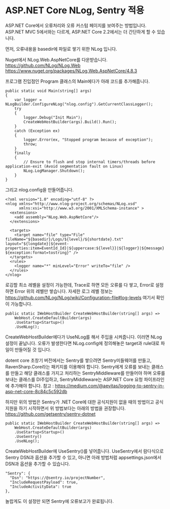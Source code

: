 # ASP.NET Core NLog, Sentry 적용

ASP.NET Core에서 오류처리와 오류 커스텀 페이지를 보여주는 방법입니다.
ASP.NET MVC 5에서와는 다르게, ASP.NET Core 2.2에서는 더 간단하게 할 수 있습니다.

먼저, 오류내용을 basedir에 파일로 쌓기 위한 NLog 입니다.

Nuget에서 NLog.Web.AspNetCore를 다운받습니다.
https://github.com/NLog/NLog.Web
https://www.nuget.org/packages/NLog.Web.AspNetCore/4.8.3

프로그램 진입점인 Program 클래스의 Main에다가 아래 코드를 추가해줍니다.

```
public static void Main(string[] args)
{
    var logger = NLogBuilder.ConfigureNLog("nlog.config").GetCurrentClassLogger();
    try
    {
        logger.Debug("Init Main");
        CreateWebHostBuilder(args).Build().Run();
    }
    catch (Exception ex)
    {
        logger.Error(ex, "Stopped program because of exception");
        throw;
    }
    finally
    {
        // Ensure to flush and stop internal timers/threads before application-exit (Avoid segmentation fault on Linux)
        NLog.LogManager.Shutdown();
    }
}
```

그리고 nlog.config을 만들어줍니다.

```
<?xml version="1.0" encoding="utf-8" ?>
<nlog xmlns="http://www.nlog-project.org/schemas/NLog.xsd"
      xmlns:xsi="http://www.w3.org/2001/XMLSchema-instance" >
  <extensions>
    <add assembly="NLog.Web.AspNetCore"/>
  </extensions>

  <targets>
    <target name="file" type="File"  fileName="${basedir}/Logs/${level}/${shortdate}.txt" layout="${longdate}|${event-properties:item=EventId_Id}|${uppercase:${level}}|${logger}|${message} ${exception:format=tostring}" />
  </targets>
  <rules>
    <logger name="*" minLevel="Error" writeTo="file" />
  </rules>
</nlog>
```

로깅할 최소 레벨을 설정이 가능한데, Trace로 하면 모든 오류를 다 쌓고, Error로 설정하면 Error 위의 레벨만 쌓습니다.
자세한 로그 레벨 정보는 https://github.com/NLog/NLog/wiki/Configuration-file#log-levels 여기서 확인이 가능합니다.

```
public static IWebHostBuilder CreateWebHostBuilder(string[] args) =>
    WebHost.CreateDefaultBuilder(args)
    .UseStartup<Startup>()
    .UseNLog();
```

CreateWebHostBuilder에다가 UseNLog를 해서 주입을 시켜줍니다.
이러면 NLog 설정이 끝납니다. 오류가 발생한다면 NLog.config에 정의해놓은 target과 rule대로 파일이 만들어질 것 입니다.

dotent core 초창기 버전에서는 Sentry를 쌓으려면 Sentry미들웨어를 만들고, RavenSharp.Core라는 패키지를 이용해야 합니다.
Sentry에게 오류를 보내는 클래스를 만들고 해당 클래스를 가지고 처리하는 SentryMiddleware를 만들어야 하며
오류를 보내는 클래스를 DI주입하고, SentryMiddleware는 ASP.NET Core 요청 파이프라인에 추가해야 합니다.
참고 : https://medium.com/@aevitas/logging-to-sentry-in-asp-net-core-8c84c5c592db

하지만 위의 방법은 Sentry가 .NET Core에 대한 공식지원이 없을 때의 방법이고 공식지원을 하기 시작하면서 위 방법보다는
아래의 방법을 권장합니다.
https://github.com/getsentry/sentry-dotnet

```
public static IWebHostBuilder CreateWebHostBuilder(string[] args) =>
    WebHost.CreateDefaultBuilder(args)
    .UseStartup<Startup>()
    .UseSentry()
    .UseNLog();
```
CreateWebHostBuilder에 UseSentry()를 넣어줍니다. UseSentry에서 람다식으로 Sentry DSN과 옵션을 추가할 수 있고, 아니면 아래 방법처럼
appsettings.json에서 DSN과 옵션을 추가할 수 있습니다.

```
"Sentry": {
  "Dsn": "https://@sentry.io/projectNumber",
  "IncludeRequestPayload": true,
  "IncludeActivityData": true
},
```

놀랍게도 이 설정만 되면 Sentry에 오류보고가 완료됩니다.

